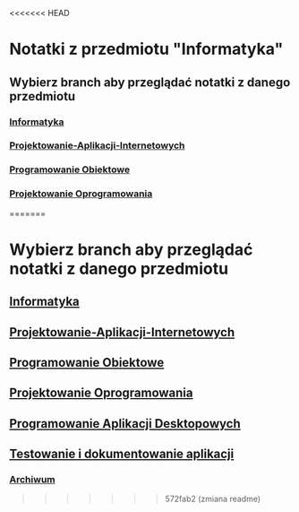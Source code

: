 <<<<<<< HEAD
# Notatki z przedmiotu "Informatyka"
## Wybierz branch aby przeglądać notatki z danego przedmiotu
### [Informatyka](https://github.com/Pawi1/t19/tree/informatyka)
### [Projektowanie-Aplikacji-Internetowych](https://github.com/Pawi1/t19/tree/projektowanie-aplikacji-internetowych)
### [Programowanie Obiektowe](https://github.com/Pawi1/t19/tree/programowanie-obiektowe)
### [Projektowanie Oprogramowania](https://github.com/Pawi1/t19/tree/projektowanie-oprogramowania)
=======
# Wybierz branch aby przeglądać notatki z danego przedmiotu
## [Informatyka](https://github.com/Pawi1/t19/tree/informatyka)
## [Projektowanie-Aplikacji-Internetowych](https://github.com/Pawi1/t19/tree/projektowanie-aplikacji-internetowych)
## [Programowanie Obiektowe](https://github.com/Pawi1/t19/tree/programowanie-obiektowe)
## [Projektowanie Oprogramowania](https://github.com/Pawi1/t19/tree/projektowanie-oprogramowania)
## [Programowanie Aplikacji Desktopowych](https://github.com/Pawi1/t19/tree/programowanie-aplikacji-desktopowych)
## [Testowanie i dokumentowanie aplikacji](https://github.com/Pawi1/t19/tree/testowanie_i_dokumentowanie_aplikacji)
### [Archiwum](https://github.com/Pawi1/t19/tree/zarchiwizowane-z-1-klasy)
>>>>>>> 572fab2 (zmiana readme)
